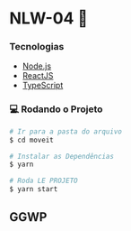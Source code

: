 # NLW-04 :rocket:

### Tecnologias

- [Node.js](https://nodejs.org/en/)
- [ReactJS](https://reactjs.org/)
- [TypeScript](https://www.typescriptlang.org/)

### :computer: Rodando o Projeto

```bash
# Ir para a pasta do arquivo
$ cd moveit

# Instalar as Dependências 
$ yarn

# Roda LE PROJETO
$ yarn start
```

## GGWP